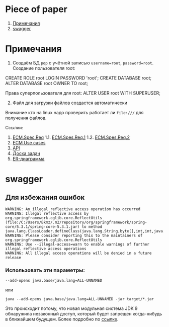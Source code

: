 # Piece of paper
1. [Примечания](#Примечания)
2. [swagger](#swagger)



# Примечания

1. Создаём БД `pop` с учётной записью `username=root`, `password=root`. Создание пользователя root:

CREATE ROLE root LOGIN PASSWORD 'root'; CREATE DATABASE root; ALTER DATABASE root OWNER TO root;

Права суперпользователя для root:
ALTER USER root WITH SUPERUSER;

2. Файл для загрузки файлов создастся автоматически

Внимание кто на linux надо проверить работает ли `file:///` для получения файлов.

Ссылки:

1. [ECM.Spec.Req]( https://docs.google.com/document/d/1Cl_ODNYa6SD3kMDGC9Oe_ZAThl4ZbTUfSrDesAwvpw0/edit)
1.1. [ECM.Spes.Req.1](https://docs.google.com/document/d/1ddqJkioS3f6REdufsz7IEWBCUnSk2RddCmvLxc0WPMA/edit)
1.2. [ECM.Spes.Req.2]()
2. [ECM Use cases](https://docs.google.com/document/d/139av4IKlbdCjoK7hG5jaNDYhRotn4MNV-oQjhFSOzL4/edit?usp=sharing)
3. [API]( https://docs.google.com/document/d/1a_dS6EJJqt3a9z35XfsW9CUnLNWlNTuIuOnUZhHX0q0/edit?usp=sharing)
4. [Доска задач](https://trello.com/invite/b/a5RVPYil/0a8bf0486a2dfc4731471282234dd1f8/%D0%BF%D1%80%D0%BE%D1%8D%D0%BA%D1%82)
5. [ER-диаграмма]( https://yadi.sk/i/Z290e3R4JSs5-Q)

# swagger

## Для избежания ошибок

```
WARNING: An illegal reflective access operation has occurred
WARNING: Illegal reflective access by org.springframework.cglib.core.ReflectUtils (file:/C:/Users/Bkmz/.m2/repository/org/springframework/spring-core/5.3.1/spring-core-5.3.1.jar) to method java.lang.ClassLoader.defineClass(java.lang.String,byte[],int,int,java.security.ProtectionDomain)
WARNING: Please consider reporting this to the maintainers of org.springframework.cglib.core.ReflectUtils
WARNING: Use --illegal-access=warn to enable warnings of further illegal reflective access operations
WARNING: All illegal access operations will be denied in a future release
```

### Использовать эти параметры:

```properties  
--add-opens java.base/java.lang=ALL-UNNAMED 
```

или

```properties
java --add-opens java.base/java.lang=ALL-UNNAMED -jar target/*.jar
```

Это происходит потому, что новая модульная система JDK 9 обнаружила незаконный доступ, который будет запрещен
когда-нибудь в ближайшем будущем. Более подробно по [ссылке](https://docs.oracle.com/javase/9/migrate/toc.htm#JSMIG-GUID-2F61F3A9-0979-46A4-8B49-325BA0EE8B66).
